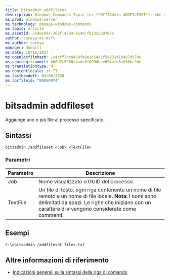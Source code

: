 ```yaml
---
title: bitsadmin addfileset
description: Windows Commands Topic for **BITSAdmin ADDFILESET**, che aggiunge uno o più file al processo specificato.
ms.prod: windows-server
ms.technology: manage-windows-commands
ms.topic: article
ms.assetid: 75466994-262f-4724-b14d-f813c5397675
author: coreyp-at-msft
ms.author: coreyp
manager: dongill
ms.date: 10/16/2017
ms.openlocfilehash: 1c4cff7dc8439fe8e1c54d1f5d231d1b487dc70c
ms.sourcegitcommit: b00d7c8968c4adc8f699dbee694afe6ed36bc9de
ms.translationtype: MT
ms.contentlocale: it-IT
ms.lasthandoff: 04/08/2020
ms.locfileid: "80850974"
---
```

# <a name="bitsadmin-addfileset"></a>bitsadmin addfileset

Aggiunge uno o più file al processo specificato.

## <a name="syntax"></a>Sintassi

```
bitsadmin /addfileset <Job> <TextFile>
```

### <a name="parameters"></a>Parametri

| Parametro | Descrizione |
| --------- | ----------- |
| Job | Nome visualizzato o GUID del processo. |
| TextFile | Un file di testo, ogni riga contenente un nome di file remoto e un nome di file locale. **Nota:** I nomi sono delimitati da spazi. Le righe che iniziano con un carattere di `#` vengono considerate come commenti. |

## <a name="examples"></a><a name=BKMK_examples></a>Esempi

```
C:\>bitsadmin /addfileset files.txt
```

## <a name="additional-references"></a>Altre informazioni di riferimento

- [Indicazioni generali sulla sintassi della riga di comando](command-line-syntax-key.md)